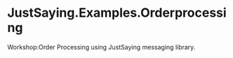JustSaying.Examples.Orderprocessing
===================================

Workshop:Order Processing using JustSaying messaging library.
